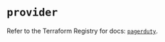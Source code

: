 # `provider`

Refer to the Terraform Registry for docs: [`pagerduty`](https://registry.terraform.io/providers/pagerduty/pagerduty/3.15.1/docs).
